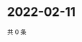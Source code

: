 # 2022-02-11

共 0 条

<!-- BEGIN WEIBO -->
<!-- 最后更新时间 Fri Feb 11 2022 13:10:30 GMT+0800 (China Standard Time) -->

<!-- END WEIBO -->
